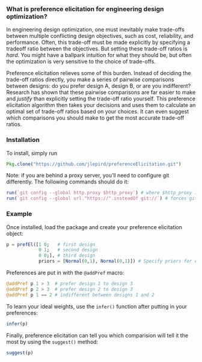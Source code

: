 ### What is preference elicitation for engineering design optimization?
In engineering design optimization, one must inevitably make trade-offs between multiple conflicting design objectives, such as cost, reliability, and performance. Often, this trade-off must be made explicitly by specifying a tradeoff ratio between the objectives. But setting these trade-off ratios is *hard*.  You might have a ballpark intuition for what they should be, but often the optimization is very sensitive to the choice of trade-offs. 

Preference elicitation relieves some of this burden. Instead of deciding the trade-off ratios directly, you make a series of pairwise comparisons between designs: do you prefer design A, design B, or are you indifferent? Research has shown that these pairwise comparisons are far easier to make and *justify* than explicitly setting the trade-off ratio yourself.  This preference elicitation algorithm then takes your decisions and uses them to calculate an optimal set of trade-off ratios based on your choices. It can even suggest which comparisons you should make to get the most accurate trade-off ratios. 

### Installation
To install, simply run 
```julia
Pkg.clone("https://github.com/jlepird/preferenceElicitation.git")
```
Note: if you are behind a proxy server, you’ll need to configure git differently. The following commands should do it:
```julia
run(`git config --global http.proxy $http_proxy`) # where $http_proxy is your proxy server
run(`git config --global url."https://".insteadOf git://`) # forces git to use https
```

### Example 
Once installed, load the package and create your preference elicitation object:
```julia
p = prefEl([1 0;   # first design
            0 1;   # second design
            0 0;], # third design
            priors = [Normal(0,1), Normal(0,1)]) # Specify priors for each variable to be Guassian with mean 0 and variance 1
```
Preferences are put in with the ```@addPref``` macro:
```julia
@addPref p 1 > 3  # prefer design 1 to design 3
@addPref p 2 > 3  # prefer design 2 to design 3
@addPref p 1 == 2 # indifferent between designs 1 and 2
```
To learn your ideal weights, use the ```infer()``` function after putting in your preferences:
```julia
infer(p)
```
Finally, preference elicitation can tell you which comparision will tell it the most by using the ```suggest()``` method:
```julia
suggest(p)
```
